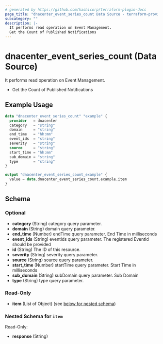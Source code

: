 ```yaml
---
# generated by https://github.com/hashicorp/terraform-plugin-docs
page_title: "dnacenter_event_series_count Data Source - terraform-provider-dnacenter"
subcategory: ""
description: |-
  It performs read operation on Event Management.
  Get the Count of Published Notifications
---
```


# dnacenter_event_series_count (Data Source)

It performs read operation on Event Management.

- Get the Count of Published Notifications

## Example Usage

```terraform
data "dnacenter_event_series_count" "example" {
  provider   = dnacenter
  category   = "string"
  domain     = "string"
  end_time   = "hh:mm"
  event_ids  = "string"
  severity   = "string"
  source     = "string"
  start_time = "hh:mm"
  sub_domain = "string"
  type       = "string"
}

output "dnacenter_event_series_count_example" {
  value = data.dnacenter_event_series_count.example.item
}
```

<!-- schema generated by tfplugindocs -->
## Schema

### Optional

- **category** (String) category query parameter.
- **domain** (String) domain query parameter.
- **end_time** (Number) endTime query parameter. End Time in milliseconds
- **event_ids** (String) eventIds query parameter. The registered EventId should be provided
- **id** (String) The ID of this resource.
- **severity** (String) severity query parameter.
- **source** (String) source query parameter.
- **start_time** (Number) startTime query parameter. Start Time in milliseconds
- **sub_domain** (String) subDomain query parameter. Sub Domain
- **type** (String) type query parameter.

### Read-Only

- **item** (List of Object) (see [below for nested schema](#nestedatt--item))

<a id="nestedatt--item"></a>
### Nested Schema for `item`

Read-Only:

- **response** (String)


